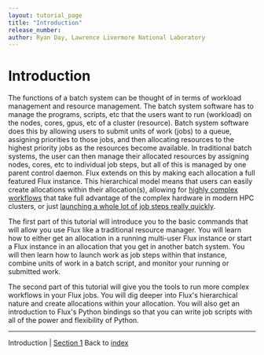 ```yaml
---
layout: tutorial_page
title: "Introduction"
release_number:
author: Ryan Day, Lawrence Livermore National Laboratory
---
```


# Introduction
The functions of a batch system can be thought of in terms of workload management and resource management. The batch system software has to manage the programs, scripts, etc that the users want to run (workload) on the nodes, cores, gpus, etc of a cluster (resource). Batch system software does this by allowing users to submit units of work (jobs) to a queue, assigning priorities to those jobs, and then allocating resources to the highest priority jobs as the resources become available. In traditional batch systems, the user can then manage their allocated resources by assigning nodes, cores, etc to individual job steps, but all of this is managed by one parent control daemon. Flux extends on this by making each allocation a full featured Flux instance. This hierarchical model means that users can easily create allocations within their allocation(s), allowing for [highly complex workflows](https://dl.acm.org/doi/10.1145/3295500.3356197) that take full advantage of the complex hardware in modern HPC clusters, or just [launching a whole lot of job steps really quickly](https://lc.llnl.gov/uqp/docs/themis/index.html).

The first part of this tutorial will introduce you to the basic commands that will allow you use Flux like a traditional resource manager. You will learn how to either get an allocation in a running multi-user Flux instance or start a Flux instance in an allocation that you get in another batch system. You will then learn how to launch work as job steps within that instance, combine units of work in a batch script, and monitor your running or submitted work.

The second part of this tutorial will give you the tools to run more complex workflows in your Flux jobs. You will dig deeper into Flux's hierarchical nature and create allocations within your allocation. You will also get an introduction to Flux's Python bindings so that you can write job scripts with all of the power and flexibility of Python.

---
Introduction | [Section 1](/flux/section1)
Back to [index](/flux/index)
